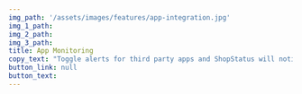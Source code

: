 ```yaml
---
img_path: '/assets/images/features/app-integration.jpg'
img_1_path:
img_2_path:
img_3_path:
title: App Monitoring
copy_text: "Toggle alerts for third party apps and ShopStatus will notify you of the status of many popular Shopify apps and services."
button_link: null
button_text:
---
```

